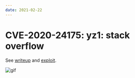 ```yaml
---
date: 2021-02-22
---
```


CVE-2020-24175: yz1: stack overflow
===================================

See [writeup][0] and [exploit][1].

![gif][2]

[0]: ../../advisories/014-yz1-izarc
[1]: https://github.com/illikainen/exploits/tree/master/CVE-2020-24175
[2]: https://raw.githubusercontent.com/illikainen/exploits/master/CVE-2020-24175/exploit.gif
